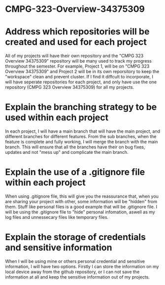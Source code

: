 # CMPG-323-Overview-34375309

# Address which repositories will be created and used for each project
 
All of my projects will have their own repository and the "CMPG 323 Overview 34375309" repository will be many used to track my progress throughout the semester.  For example, Project 1, will be on "CMPG 323 Overview 34375309" and Project 2 will be in its own reporsitory to keep the "workspace" clean and prevent cluster. If I find it diffcult to incorporate, I will have seperate repositories for each project, and only have use the one repository (CMPG 323 Overview 34375309) for all my projects.

# Explain the branching strategy to be used within each project

In each project, I will have a main branch that will have the main project, and different branches for different features. From the sub branches, when the feature is complete and fully working, I will merge the branch with the main branch. This will ensure that all the branches have their on bug fixes, updates and not "mess up" and complicate the main branch.

# Explain the use of a .gitignore file within each project 
When using .gitignore file, this will give you the reassurance that,  when you are sharing your project with other, some information will be "hidden" from them. Stuff like personal files is a good example that will be .gitignore file. I will be using the .gitignore file to "hide" personal infomation, aswell as my log files and unnessecary files like temporary files.

# Explain the storage of credentials and sensitive information

When I will be using mine or others personal credential and sensitive information, I will have two options. Firstly I can store the information on my local device away from the github repository, or I can not save the information at all and keep the sensitive information out of my projects.  